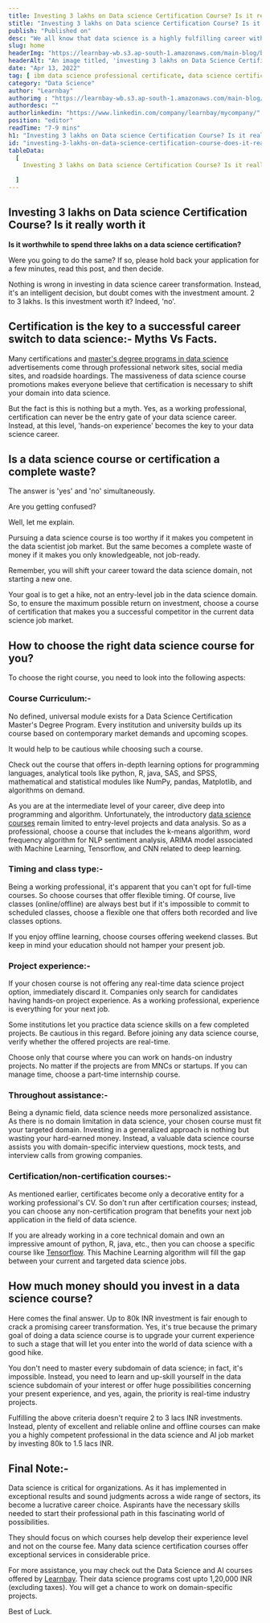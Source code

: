 ```yaml
---
title: Investing 3 lakhs on Data science Certification Course? Is it really worth it
stitle: "Investing 3 lakhs on Data science Certification Course? Is it really worth it"
publish: "Published on"
desc: "We all know that data science is a highly fulfilling career with enormous financial prospects. Therefore, enrolling in the best-fit data science course is essential for new graduates as well as working professionals planning for career transition."
slug: home
headerImg: "https://learnbay-wb.s3.ap-south-1.amazonaws.com/main-blog/blog/invest.jpeg"
headerAlt: "An image titled, 'investing 3 lakhs on Data Science Certification course? is it really worth it?' shows a bag with a dollar sign and a convocation hat."
date: "Apr 13, 2022"
tag: [ ibm data science professional certificate, data science certification course fees, ibm data science professional certificate cost in india, best data science certification course online ]
category: "Data Science"
author: "Learnbay"
authorimg : "https://learnbay-wb.s3.ap-south-1.amazonaws.com/main-blog/blog/learnbay-admin.webp"
authordesc: ""
authorlinkedin: "https://www.linkedin.com/company/learnbay/mycompany/"
position: "editor"
readTime: "7-9 mins"
h1: "Investing 3 lakhs on Data science Certification Course? Is it really worth it"
id: "investing-3-lakhs-on-data-science-certification-course-does-it-really-worth"
tableData:
  [
    Investing 3 lakhs on Data science Certification Course? Is it really worth it, Certification is the key to a successful career switch to data science:- Myths Vs Facts., Is a data science course or certification a complete waste?, How to choose the right data science course for you?, Course Curriculum:-, Timing and class type:-, Project experience:-, Throughout assistance:-, Certification/non-certification courses:-, Final Note:-

  ]
---
```


## Investing 3 lakhs on Data science Certification Course? Is it really worth it

**Is it worthwhile to spend three lakhs on a data science certification?**

Were you going to do the same? If so, please hold back your application for a few minutes, read this post, and then decide.

Nothing is wrong in investing in data science career transformation. Instead, it's an intelligent decision, but doubt comes with the investment amount. 2 to 3 lakhs. Is this investment worth it? Indeed, 'no'.

## Certification is the key to a successful career switch to data science:- Myths Vs Facts. 

Many certifications and <a href="https://www.learnbay.co/data-science-ai-masters-program" target="_blank">master's degree programs in data science</a> advertisements come through professional network sites, social media sites, and roadside hoardings. The massiveness of data science course promotions makes everyone believe that certification is necessary to shift your domain into data science.

But the fact is this is nothing but a myth. Yes, as a working professional, certification can never be the entry gate of your data science career. Instead, at this level, 'hands-on experience' becomes the key to your data science career.

## Is a data science course or certification a complete waste?    

The answer is 'yes' and 'no' simultaneously.

Are you getting confused?

Well, let me explain.

Pursuing a data science course is too worthy if it makes you competent in the data scientist job market. But the same becomes a complete waste of money if it makes you only knowledgeable, not job-ready.

Remember, you will shift your career toward the data science domain, not starting a new one.

Your goal is to get a hike, not an entry-level job in the data science domain. So, to ensure the maximum possible return on investment, choose a course of certification that makes you a successful competitor in the current data science job market.

## How to choose the right data science course for you?   


To choose the right course, you need to look into the following aspects:

### Course Curriculum:-      

No defined, universal module exists for a Data Science Certification Master's Degree Program. Every institution and university builds up its course based on contemporary market demands and upcoming scopes.

It would help to be cautious while choosing such a course.

Check out the course that offers in-depth learning options for programming languages, analytical tools like python, R, java, SAS, and SPSS, mathematical and statistical modules like NumPy, pandas, Matplotlib, and algorithms on demand.

As you are at the intermediate level of your career, dive deep into programming and algorithm. Unfortunately, the introductory <a href="https://www.learnbay.co/data-science-certification-courses" target="_blank">data science courses</a> remain limited to entry-level projects and data analysis. So as a professional, choose a course that includes the k-means algorithm, word frequency algorithm for NLP sentiment analysis, ARIMA model associated with Machine Learning, Tensorflow, and CNN related to deep learning.

### Timing and class type:-    

Being a working professional, it's apparent that you can't opt for full-time courses. So choose courses that offer flexible timing. Of course, live classes (online/offline) are always best but if it's impossible to commit to scheduled classes, choose a flexible one that offers both recorded and live classes options.

If you enjoy offline learning, choose courses offering weekend classes. But keep in mind your education should not hamper your present job.

### Project experience:-

If your chosen course is not offering any real-time data science project option, immediately discard it. Companies only search for candidates having hands-on project experience. As a working professional, experience is everything for your next job.

Some institutions let you practice data science skills on a few completed projects. Be cautious in this regard. Before joining any data science course, verify whether the offered projects are real-time.

Choose only that course where you can work on hands-on industry projects. No matter if the projects are from MNCs or startups. If you can manage time, choose a part-time internship course.

### Throughout assistance:-      

Being a dynamic field, data science needs more personalized assistance. As there is no domain limitation in data science, your chosen course must fit your targeted domain. Investing in a generalized approach is nothing but wasting your hard-earned money. Instead, a valuable data science course assists you with domain-specific interview questions, mock tests, and interview calls from growing companies.

### Certification/non-certification courses:-

As mentioned earlier, certificates become only a decorative entity for a working professional's CV. So don't run after certification courses; instead, you can choose any non-certification program that benefits your next job application in the field of data science.

If you are already working in a core technical domain and own an impressive amount of python, R, java, etc., then you can choose a specific course like <a href="https://www.tensorflow.org/" target="_blank" rel="nofollow">Tensorflow</a>. This Machine Learning algorithm will fill the gap between your current and targeted data science jobs.

## How much money should you invest in a data science course?

Here comes the final answer. Up to 80k INR investment is fair enough to crack a promising career transformation. Yes, it's true because the primary goal of doing a data science course is to upgrade your current experience to such a stage that will let you enter into the world of data science with a good hike.

You don't need to master every subdomain of data science; in fact, it's impossible. Instead, you need to learn and up-skill yourself in the data science subdomain of your interest or offer huge possibilities concerning your present experience, and yes, again, the priority is real-time industry projects.

Fulfilling the above criteria doesn't require 2 to 3 lacs INR investments. Instead, plenty of excellent and reliable online and offline courses can make you a highly competent professional in the data science and AI job market by investing 80k to 1.5 lacs INR.

## Final Note:-   

Data science is critical for organizations. As it has implemented in exceptional results and sound judgments across a wide range of sectors, its become a lucrative career choice. Aspirants have the necessary skills needed to start their professional path in this fascinating world of possibilities.

They should focus on which courses help develop their experience level and not on the course fee. Many data science certification courses offer exceptional services in considerable price.

For more assistance, you may check out the Data Science and AI courses offered by <a href="https://www.learnbay.co/" target="_blank">Learnbay</a>. Their data science programs cost upto 1,20,000 INR (excluding taxes). You will get a chance to work on domain-specific projects.

Best of Luck.